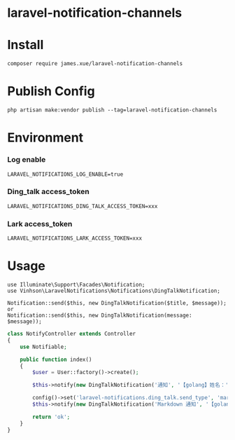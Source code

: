 # laravel-notification-channels

# Install

```shell
composer require james.xue/laravel-notification-channels
```

# Publish Config

```shell
php artisan make:vendor publish --tag=laravel-notification-channels
```

# Environment

### Log enable

```shell
LARAVEL_NOTIFICATIONS_LOG_ENABLE=true
```

### Ding_talk access_token

```shell
LARAVEL_NOTIFICATIONS_DING_TALK_ACCESS_TOKEN=xxx
```

### Lark access_token

```shell
LARAVEL_NOTIFICATIONS_LARK_ACCESS_TOKEN=xxx
```

# Usage

```shell
use Illuminate\Support\Facades\Notification;
use Vinhson\LaravelNotifications\Notifications\DingTalkNotification;

Notification::send($this, new DingTalkNotification($title, $message));
or 
Notification::send($this, new DingTalkNotification(message: $message));
```

```php
class NotifyController extends Controller
{
    use Notifiable;

    public function index()
    {
        $user = User::factory()->create();

        $this->notify(new DingTalkNotification('通知', '【golang】姓名：' . $user->name . ' 邮箱:' . $user->email));

        config()->set('laravel-notifications.ding_talk.send_type', 'markdown');
        $this->notify(new DingTalkNotification('Markdown 通知', '【golang】姓名：' . $user->name . ' 邮箱:' . $user->email));

        return 'ok';
    }
}
```
